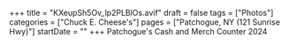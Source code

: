 +++
title = "KXeupSh5Ov_lp2PLBlOs.avif"
draft = false
tags = ["Photos"]
categories = ["Chuck E. Cheese's"]
pages = ["Patchogue, NY (121 Sunrise Hwy)"]
startDate = ""
+++
Patchogue's Cash and Merch Counter 2024
